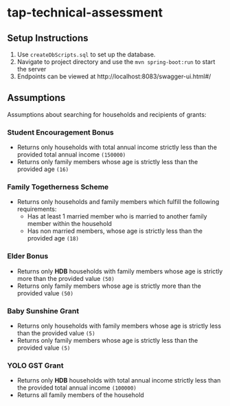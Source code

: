 # tap-technical-assessment

## Setup Instructions

1. Use `createDbScripts.sql` to set up the database.
2. Navigate to project directory and use the `mvn spring-boot:run` to start the server
3. Endpoints can be viewed at http://localhost:8083/swagger-ui.html#/

## Assumptions

Assumptions about searching for households and recipients of grants:

### Student Encouragement Bonus

- Returns only households with total annual income strictly less than the provided total annual income `(150000)`
- Returns only family members whose age is strictly less than the provided age `(16)`

### Family Togetherness Scheme

- Returns only households and family members which fulfill the following requirements:
  - Has at least 1 married member who is married to another family member within the household
  - Has non married members, whose age is strictly less than the provided age `(18)`

### Elder Bonus

- Returns only **HDB** households with family members whose age is strictly more than the provided value `(50)`
- Returns only family members whose age is strictly more than the provided value `(50)`

### Baby Sunshine Grant

- Returns only households with family members whose age is strictly less than the provided value `(5)`
- Returns only family members whose age is strictly less than the provided value `(5)`

### YOLO GST Grant

- Returns only **HDB** households with total annual income strictly less than the provided total annual income `(100000)`
- Returns all family members of the household
